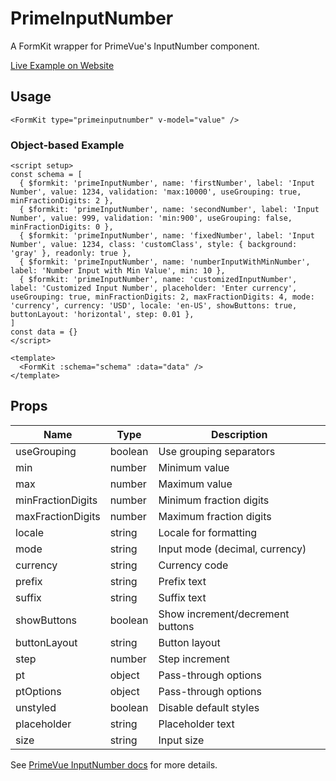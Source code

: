 # PrimeInputNumber

A FormKit wrapper for PrimeVue's InputNumber component.

[Live Example on Website](https://formkit-primevue.netlify.app/inputs/inputnumber)

## Usage
```vue
<FormKit type="primeinputnumber" v-model="value" />
```

### Object-based Example
```vue
<script setup>
const schema = [
  { $formkit: 'primeInputNumber', name: 'firstNumber', label: 'Input Number', value: 1234, validation: 'max:10000', useGrouping: true, minFractionDigits: 2 },
  { $formkit: 'primeInputNumber', name: 'secondNumber', label: 'Input Number', value: 999, validation: 'min:900', useGrouping: false, minFractionDigits: 0 },
  { $formkit: 'primeInputNumber', name: 'fixedNumber', label: 'Input Number', value: 1234, class: 'customClass', style: { background: 'gray' }, readonly: true },
  { $formkit: 'primeInputNumber', name: 'numberInputWithMinNumber', label: 'Number Input with Min Value', min: 10 },
  { $formkit: 'primeInputNumber', name: 'customizedInputNumber', label: 'Customized Input Number', placeholder: 'Enter currency', useGrouping: true, minFractionDigits: 2, maxFractionDigits: 4, mode: 'currency', currency: 'USD', locale: 'en-US', showButtons: true, buttonLayout: 'horizontal', step: 0.01 },
]
const data = {}
</script>

<template>
  <FormKit :schema="schema" :data="data" />
</template>
```

## Props
| Name              | Type      | Description |
|-------------------|-----------|-------------|
| useGrouping       | boolean   | Use grouping separators |
| min               | number    | Minimum value |
| max               | number    | Maximum value |
| minFractionDigits | number    | Minimum fraction digits |
| maxFractionDigits | number    | Maximum fraction digits |
| locale            | string    | Locale for formatting |
| mode              | string    | Input mode (decimal, currency) |
| currency          | string    | Currency code |
| prefix            | string    | Prefix text |
| suffix            | string    | Suffix text |
| showButtons       | boolean   | Show increment/decrement buttons |
| buttonLayout      | string    | Button layout |
| step              | number    | Step increment |
| pt                | object    | Pass-through options |
| ptOptions         | object    | Pass-through options |
| unstyled          | boolean   | Disable default styles |
| placeholder       | string    | Placeholder text |
| size              | string    | Input size |

See [PrimeVue InputNumber docs](https://www.primefaces.org/primevue/inputnumber/) for more details.
